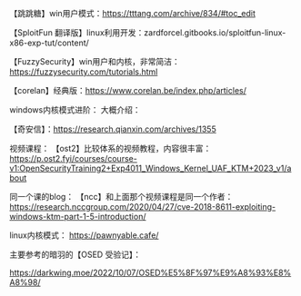 【跳跳糖】win用户模式：https://tttang.com/archive/834/#toc_edit 

【SploitFun 翻译版】linux利用开发：zardforcel.gitbooks.io/sploitfun-linux-x86-exp-tut/content/ 

【FuzzySecurity】win用户和内核，非常简洁：https://fuzzysecurity.com/tutorials.html 

【corelan】经典版：https://www.corelan.be/index.php/articles/ 



windows内核模式进阶：
  大概介绍：

【奇安信】：https://research.qianxin.com/archives/1355

  视频课程：
【ost2】比较体系的视频教程，内容很丰富：https://p.ost2.fyi/courses/course-v1:OpenSecurityTraining2+Exp4011_Windows_Kernel_UAF_KTM+2023_v1/about 

同一个课的blog：
【ncc】和上面那个视频课程是同一个作者：https://research.nccgroup.com/2020/04/27/cve-2018-8611-exploiting-windows-ktm-part-1-5-introduction/ 

linux内核模式：
https://pawnyable.cafe/ 



主要参考的暗羽的【OSED 受验记】：

https://darkwing.moe/2022/10/07/OSED%E5%8F%97%E9%A8%93%E8%A8%98/
